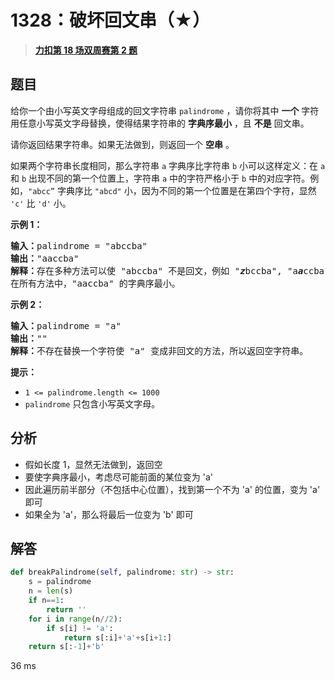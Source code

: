 # 1328：破坏回文串（★）


> <u>**[力扣第 18 场双周赛第 2 题](https://leetcode.cn/problems/break-a-palindrome/)**</u>

## 题目

<p>给你一个由小写英文字母组成的回文字符串 <code>palindrome</code> ，请你将其中 <strong>一个</strong> 字符用任意小写英文字母替换，使得结果字符串的 <strong>字典序最小</strong> ，且 <strong>不是</strong> 回文串。</p>

<p>请你返回结果字符串。如果无法做到，则返回一个 <strong>空串</strong> 。</p>

<p>如果两个字符串长度相同，那么字符串 <code>a</code> 字典序比字符串 <code>b</code> 小可以这样定义：在 <code>a</code> 和 <code>b</code> 出现不同的第一个位置上，字符串 <code>a</code> 中的字符严格小于 <code>b</code> 中的对应字符。例如，<code>"abcc”</code> 字典序比 <code>"abcd"</code> 小，因为不同的第一个位置是在第四个字符，显然 <code>'c'</code> 比 <code>'d'</code> 小。</p>


<p><strong>示例 1：</strong></p>

<pre>
<strong>输入：</strong>palindrome = "abccba"
<strong>输出：</strong>"aaccba"
<strong>解释：</strong>存在多种方法可以使 "abccba" 不是回文，例如 "<em><strong>z</strong></em>bccba", "a<em><strong>a</strong></em>ccba", 和 "ab<em><strong>a</strong></em>cba" 。
在所有方法中，"aaccba" 的字典序最小。</pre>

<p><strong>示例 2：</strong></p>

<pre>
<strong>输入：</strong>palindrome = "a"
<strong>输出：</strong>""
<strong>解释：</strong>不存在替换一个字符使 "a" 变成非回文的方法，所以返回空字符串。</pre>



<p><strong>提示：</strong></p>

<ul>
<li><code>1 &lt;= palindrome.length &lt;= 1000</code></li>
<li><code>palindrome</code> 只包含小写英文字母。</li>
</ul>


## 分析

- 假如长度 1，显然无法做到，返回空
- 要使字典序最小，考虑尽可能前面的某位变为 'a'
- 因此遍历前半部分（不包括中心位置），找到第一个不为 'a' 的位置，变为 'a' 即可
- 如果全为 'a'，那么将最后一位变为 'b' 即可

## 解答


```python
def breakPalindrome(self, palindrome: str) -> str:
	s = palindrome
	n = len(s)
	if n==1:
		return ''
	for i in range(n//2):
		if s[i] != 'a':
			return s[:i]+'a'+s[i+1:]
	return s[:-1]+'b'
```
36 ms
